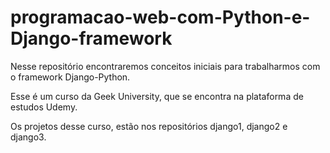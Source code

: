 # programacao-web-com-Python-e-Django-framework

Nesse repositório encontraremos conceitos iniciais para trabalharmos com o framework Django-Python. 

Esse é um curso da Geek University, que se encontra na plataforma de estudos Udemy. 

Os projetos desse curso, estão nos repositórios django1, django2 e django3.
